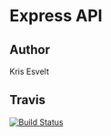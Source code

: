 # Express API

## Author

Kris Esvelt

## Travis

[![Build Status](https://travis-ci.com/kris3579/11-14-express-api.svg?branch=master)](https://travis-ci.com/kris3579/11-14-express-api)
